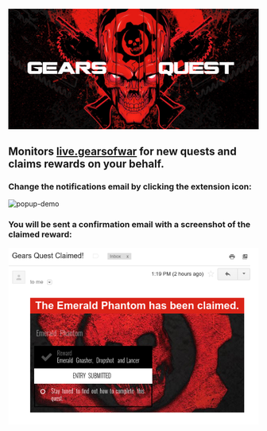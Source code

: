 ![logo](https://github.com/TheanosLearning/GearsQuest/raw/master/images/gears-quest-logo.png)

## Monitors [live.gearsofwar](http://live.gearsofwar.com/) for new quests and claims rewards on your behalf.

### Change the notifications email by clicking the extension icon:
![popup-demo](https://media.giphy.com/media/zeKBFQXfuO7ba/giphy.gif)

### You will be sent a confirmation email with a screenshot of the claimed reward:
![email](https://github.com/TheanosLearning/GearsQuest/raw/master/images/email-notification-mobile.png)
